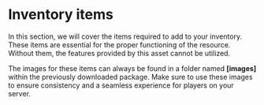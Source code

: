 # Inventory items

In this section, we will cover the items required to add to your inventory. These items are essential for the proper functioning of the resource. Without them, the features provided by this asset cannot be utilized.

The images for these items can always be found in a folder named **\[images]** within the previously downloaded package. Make sure to use these images to ensure consistency and a seamless experience for players on your server.
